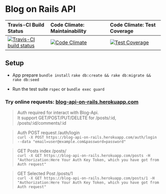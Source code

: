 # Blog on Rails API

| Travis-CI Build Status | Code Climate: Maintainability | Code Climate: Test Coverage |
| :---- | :------ | :---- |
[ ![Travis-CI build status][1]][2] | [![Code Climate][3]][4] | [![Test Coverage][5]][6] |

[1]: https://travis-ci.org/NikolaiIvanov/blog-api.svg?branch=master
[2]: https://travis-ci.org/NikolaiIvanov/blog-api
[3]: https://api.codeclimate.com/v1/badges/ee7d4001f3ec17cb9ec7/maintainability
[4]: https://codeclimate.com/github/NikolaiIvanov/blog-api/maintainability
[5]: https://api.codeclimate.com/v1/badges/ee7d4001f3ec17cb9ec7/test_coverage
[6]: https://codeclimate.com/github/NikolaiIvanov/blog-api/test_coverage


## Setup

* App prepare
  `bundle install`
  `rake db:create && rake db:migrate && rake db:seed`

* Run the test suite
  `rspec` or
  `bundle exec guard`

### Try online requests:  [blog-api-on-rails.herokuapp.com](https://blog-api-on-rails.herokuapp.com/posts)

> Auth required for interact with Blog-Api.  
It support GET/POST/PUT/DELETE for /posts/:id, /posts/:id/comments/:id

> Auth POST request /auth/login  
`curl -X POST https://blog-api-on-rails.herokuapp.com/auth/login --data "email=user@example.com&password=password"`

> GET Posts index /posts/  
`curl -X GET https://blog-api-on-rails.herokuapp.com/posts -H "Authorization:Here Your Auth Key Token, which you have got from Auth request"`

> GET Selected Post /posts/1  
`curl -X GET https://blog-api-on-rails.herokuapp.com/posts/1 -H "Authorization:Here Your Auth Key Token, which you have got from Auth request"`

